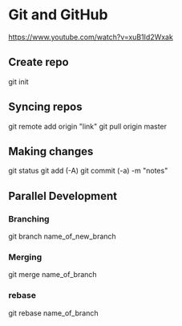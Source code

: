 # Git and GitHub

https://www.youtube.com/watch?v=xuB1Id2Wxak

## Create repo
git init

## Syncing repos
git remote add origin "link"
git pull origin master

## Making changes
git status
git add (-A)
git commit (-a) -m "notes"

## Parallel Development
### Branching
git branch name_of_new_branch
### Merging
git merge name_of_branch
### rebase
git rebase name_of_branch
